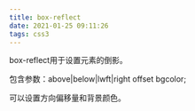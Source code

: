 ```yaml
---
title: box-reflect
date: 2021-01-25 09:11:26
tags: css3
---
```


box-reflect用于设置元素的倒影。

包含参数：above|below|lwft|right  offset bgcolor;

可以设置方向偏移量和背景颜色。